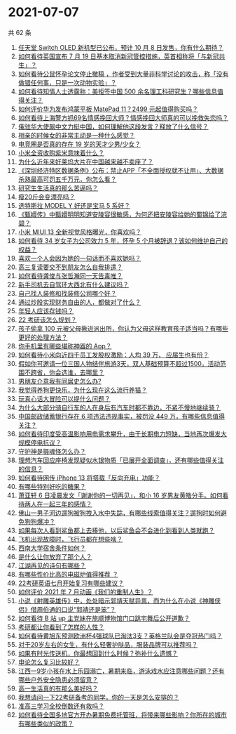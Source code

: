 # 2021-07-07

共 62 条

<!-- BEGIN -->
<!-- 最后更新时间 Wed Jul 07 2021 06:01:47 GMT+0800 (China Standard Time) -->

1. [任天堂 Switch OLED 新机型已公布，预计 10 月 8
   日发售，你有什么期待？](https://www.zhihu.com/question/470508101)
2. [如何看待英国宣布 7 月 19
   日基本取消新冠管控措施，英首相称将「与新冠共生」？](https://www.zhihu.com/question/470344047)
3. [如何看待公鼠怀孕论文停止撤稿
   ，作者受到大量非科学讨论的攻击，称「没有做错任何事，只是一次动物实验」？](https://www.zhihu.com/question/470229957)
4. [如何看待知情人士透露称：美拒签中国 500
   余名理工科研究生？哪些信息值得关注？](https://www.zhihu.com/question/470412737)
5. [如何评价华为发布鸿蒙平板 MatePad 11？2499
   元起值得购买吗？](https://www.zhihu.com/question/470432841)
6. [如何看待上海警方抓69名情感挽回大师？情感挽回大师真的可以挽救失恋吗？](https://www.zhihu.com/question/470420822)
7. [俄驻华大使飙中文力挺中国，如何理解他这段发言？释放了什么信号？](https://www.zhihu.com/question/470377945)
8. [相亲的时候女的非常主动是一种什么感觉？](https://www.zhihu.com/question/266053826)
9. [电竞圈是否真的存在 19 岁的天才少男/少女？](https://www.zhihu.com/question/468717638)
10. [小米全资收购紫米意味着什么？](https://www.zhihu.com/question/470091421)
11. [为什么近年来好莱坞大片在中国越来越不卖座了？](https://www.zhihu.com/question/268982964)
12. [《深圳经济特区数据条例》公布：禁止APP「不全面授权就不让用」、大数据杀熟最高可罚五千万元，你怎么看？](https://www.zhihu.com/question/470388378)
13. [研究生生活真的那么苦逼吗？](https://www.zhihu.com/question/379267365)
14. [瘦20斤会变漂亮吗？](https://www.zhihu.com/question/392591592)
15. [选特斯拉 MODEL Y 好还是宝马 5 系好？](https://www.zhihu.com/question/398893012)
16. [《甄嬛传》中甄嬛明明知道安陵容很敏感，为何还把安陵容给她的蜀锦给了浣碧？](https://www.zhihu.com/question/325114276)
17. [小米 MIUI 13 全新视觉风格曝光，你喜欢吗？](https://www.zhihu.com/question/466812715)
18. [如何看待 34 岁女子为公司效力 5 年，怀孕 5
    个月被辞退？该如何维护自己的权益？](https://www.zhihu.com/question/470346433)
19. [喜欢一个人会因为她的一句话而不喜欢她吗？](https://www.zhihu.com/question/410747789)
20. [高三复读要交不到朋友怎么自我排遣？](https://www.zhihu.com/question/468584176)
21. [如何看待龚俊与张哲瀚同一天告毒唯？](https://www.zhihu.com/question/470431847)
22. [新手司机去自驾环大西北有什么建议吗？](https://www.zhihu.com/question/467242045)
23. [自己找人装修和找装修公司哪个好？](https://www.zhihu.com/question/342779357)
24. [通过炒股实现财务自由的人，都做对了什么？](https://www.zhihu.com/question/463163458)
25. [年轻人应该存钱吗？](https://www.zhihu.com/question/469208385)
26. [22 考研该怎么规划？](https://www.zhihu.com/question/394099769)
27. [孩子偷拿 100
    元被父母揪进派出所，你认为父母这样教育孩子适当吗？有哪些更好的处理方法？](https://www.zhihu.com/question/470336455)
28. [你手机里有哪些堪称神器的 App？](https://www.zhihu.com/question/52060765)
29. [如何看待小米向近四千员工发股权激励：人均 39 万，
    应届生也有份？](https://www.zhihu.com/question/469594067)
30. [假如你可邀请一位三国人物结伴旅游3天，双人基础预算不超过1500，活动范围不跨省，你会选谁，去哪里？](https://www.zhihu.com/question/470158957)
31. [男朋友介意我有同居史怎么办?](https://www.zhihu.com/question/465458023)
32. [我觉得养狗更快乐，为什么现在这么流行养猫？](https://www.zhihu.com/question/460463800)
33. [玩真心话大冒险可以提什么问题？](https://www.zhihu.com/question/294716319)
34. [为什么大部分骑自行车的人在身后有汽车时都不靠边，不紧不慢地继续骑？](https://www.zhihu.com/question/348195449)
35. [中国邮政储蓄银行存在 6 项违法违规事实，被罚没 449
    万，有哪些信息值得关注？](https://www.zhihu.com/question/470180715)
36. [如何看待印度受高温影响用电需求攀升，由于长期电力短缺，当地再次爆发大规模停电抗议？](https://www.zhihu.com/question/469940844)
37. [守护神是摄魂怪怎么办？](https://www.zhihu.com/question/467796681)
38. [理想汽车回应座椅发现疑似水银物质「已展开全面调查」，还有哪些值得关注的信息？](https://www.zhihu.com/question/470160887)
39. [如何看待网传 iPhone 13 将搭载「反向充电」功能？](https://www.zhihu.com/question/470137767)
40. [有哪些特别好吃的糖果？](https://www.zhihu.com/question/22631051)
41. [萧亚轩 6 日凌晨发文「谢谢你的一切再见」，和小 16
    岁男友黄皓分手。如何看待两人在一起三年的感情？](https://www.zhihu.com/question/470346487)
42. [佛山一男子河边遛狗被狗拽入水中失踪，有哪些线索值得关注？遛狗时如何避免狗狗爆冲？](https://www.zhihu.com/question/470186017)
43. [如果每次人看到鲨鱼都上去揍他，以后鲨鱼会不会进化到看到人类就跑？](https://www.zhihu.com/question/469388304)
44. [飞机出现故障时，飞行员都在想些啥？](https://www.zhihu.com/question/321094762)
45. [西南大学宿舍条件如何？](https://www.zhihu.com/question/46336332)
46. [是什么让你放弃了那个人？](https://www.zhihu.com/question/466005898)
47. [江湖再见的诗句有哪些？](https://www.zhihu.com/question/463456251)
48. [有哪些性价比高的电磁炉值得推荐 ？](https://www.zhihu.com/question/266022777)
49. [22考研英语七月开始复习有哪些建议？](https://www.zhihu.com/question/470349332)
50. [如何评价 2021 年 7 月动画《我们的重制人生》？](https://www.zhihu.com/question/467205569)
51. [小说《射雕英雄传》中，处处暗示郭靖天赋异禀，而为什么在小说《神雕侠侣》借周伯通的口说“郭靖还是笨”？](https://www.zhihu.com/question/469671460)
52. [如何看待 B 站 up 主党妹在旅顺博物馆门口跳宅舞后公开道歉？](https://www.zhihu.com/question/469738970)
53. [考研都让你看到了怎样的人性？](https://www.zhihu.com/question/348014746)
54. [如何看待黄旭东预测欧洲杯4强球队已淘汰3支？英格兰队会是夺冠热门吗？](https://www.zhihu.com/question/470180410)
55. [对于20岁左右的女生，有什么轻奢护肤品，服装品牌可以推荐吗？](https://www.zhihu.com/question/26749750)
56. [如果有时光传送机，你最想回到什么时候？弥补什么遗憾？](https://www.zhihu.com/question/468426099)
57. [申论怎么复习比较好？](https://www.zhihu.com/question/364463392)
58. [江西一9岁小孩在水上乐园溺亡，暑期来临，游泳戏水应注意哪些问题？还有哪些户外安全隐患必须留意？](https://www.zhihu.com/question/470102221)
59. [高一生活真的有那么美好吗？](https://www.zhihu.com/question/412925978)
60. [我想请问一下22考研备考的同学，你的一天是怎么安排的？](https://www.zhihu.com/question/469051601)
61. [准高三学习全校倒数还有救吗？](https://www.zhihu.com/question/469983391)
62. [如何看待全国多地官方开办暑期免费托管班，将带来哪些影响？你所在的城市有哪些类似的政策？](https://www.zhihu.com/question/469495664)

<!-- END -->

